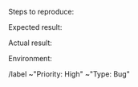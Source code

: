 Steps to reproduce:

Expected result:

Actual result:

Environment:

/label ~"Priority: High" ~"Type: Bug" 

